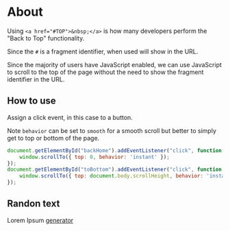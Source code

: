 # About

Using `<a href="#TOP">&nbsp;</a>` is how many developers perform the "Back to Top" functionality. 

Since the `#` is a fragment identifier, when used will show in the URL.

Since the majority of users have JavaScript enabled, we can use JavaScript to scroll to the top of the page without the need to show the fragment identifier in the URL.

## How to use

Assign a click event, in this case to a button.

Note `behavior` can be set to `smooth` for a smooth scroll but better to simply get to top or bottom of the page.

```javascript
document.getElementById("backHome").addEventListener("click", function () {
    window.scrollTo({ top: 0, behavior: 'instant' });
});
document.getElementById("toBottom").addEventListener("click", function () {
    window.scrollTo({ top: document.body.scrollHeight, behavior: 'instant' });
});
```

## Randon text

Lorem Ipsum [generator](https://github.com/fffilo/lorem-ipsum-js)

